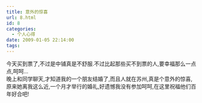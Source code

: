 ```yaml
---
title: 意外的惊喜
url: 8.html
id: 8
categories:
  - 个人心得
date: 2009-01-05 22:14:00
tags:
---
```


今天买到票了,不过是中铺真是不舒服.不过比起那些买不到票的人,要幸福那么一点点,呵呵...  
晚上和同学聊天,才知道我的一个朋友结婚了,而且人就在苏州,真是个意外的惊喜,原来她离我这么近,一个月才举行的婚礼,好遗憾我没有参加呵呵,在这里祝福他们百年好合吧!